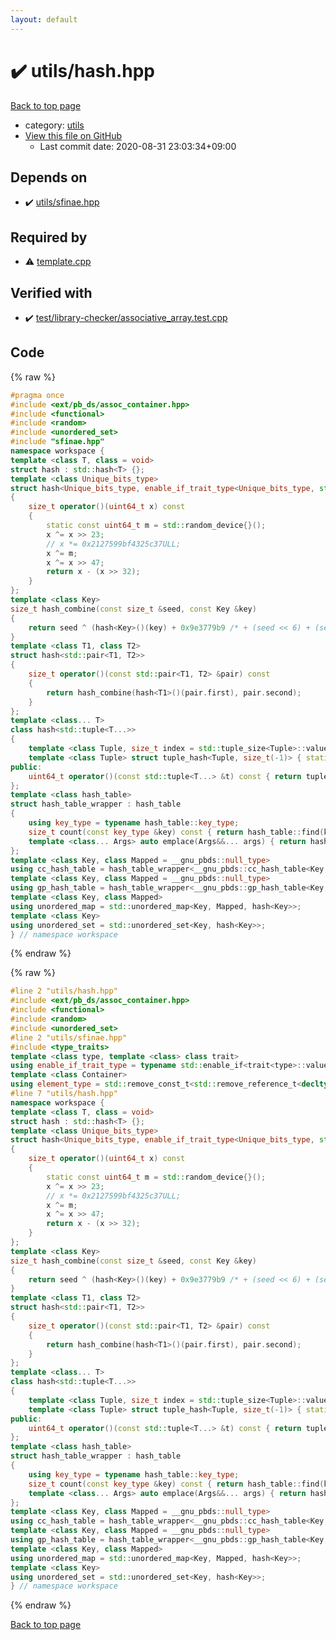 ```yaml
---
layout: default
---
```


<!-- mathjax config similar to math.stackexchange -->
<script type="text/javascript" async
  src="https://cdnjs.cloudflare.com/ajax/libs/mathjax/2.7.5/MathJax.js?config=TeX-MML-AM_CHTML">
</script>
<script type="text/x-mathjax-config">
  MathJax.Hub.Config({
    TeX: { equationNumbers: { autoNumber: "AMS" }},
    tex2jax: {
      inlineMath: [ ['$','$'] ],
      processEscapes: true
    },
    "HTML-CSS": { matchFontHeight: false },
    displayAlign: "left",
    displayIndent: "2em"
  });
</script>

<script type="text/javascript" src="https://cdnjs.cloudflare.com/ajax/libs/jquery/3.4.1/jquery.min.js"></script>
<script src="https://cdn.jsdelivr.net/npm/jquery-balloon-js@1.1.2/jquery.balloon.min.js" integrity="sha256-ZEYs9VrgAeNuPvs15E39OsyOJaIkXEEt10fzxJ20+2I=" crossorigin="anonymous"></script>
<script type="text/javascript" src="../../assets/js/copy-button.js"></script>
<link rel="stylesheet" href="../../assets/css/copy-button.css" />


# :heavy_check_mark: utils/hash.hpp

<a href="../../index.html">Back to top page</a>

* category: <a href="../../index.html#2b3583e6e17721c54496bd04e57a0c15">utils</a>
* <a href="{{ site.github.repository_url }}/blob/master/utils/hash.hpp">View this file on GitHub</a>
    - Last commit date: 2020-08-31 23:03:34+09:00




## Depends on

* :heavy_check_mark: <a href="sfinae.hpp.html">utils/sfinae.hpp</a>


## Required by

* :warning: <a href="../template.cpp.html">template.cpp</a>


## Verified with

* :heavy_check_mark: <a href="../../verify/test/library-checker/associative_array.test.cpp.html">test/library-checker/associative_array.test.cpp</a>


## Code

<a id="unbundled"></a>
{% raw %}
```cpp
#pragma once
#include <ext/pb_ds/assoc_container.hpp>
#include <functional>
#include <random>
#include <unordered_set>
#include "sfinae.hpp"
namespace workspace {
template <class T, class = void>
struct hash : std::hash<T> {};
template <class Unique_bits_type>
struct hash<Unique_bits_type, enable_if_trait_type<Unique_bits_type, std::has_unique_object_representations>>
{
    size_t operator()(uint64_t x) const
    {
        static const uint64_t m = std::random_device{}();
        x ^= x >> 23;
        // x *= 0x2127599bf4325c37ULL;
        x ^= m;
        x ^= x >> 47;
        return x - (x >> 32);
    }
};
template <class Key>
size_t hash_combine(const size_t &seed, const Key &key)
{
    return seed ^ (hash<Key>()(key) + 0x9e3779b9 /* + (seed << 6) + (seed >> 2) */ );
}
template <class T1, class T2>
struct hash<std::pair<T1, T2>>
{
    size_t operator()(const std::pair<T1, T2> &pair) const
    {
        return hash_combine(hash<T1>()(pair.first), pair.second);
    }
};
template <class... T>
class hash<std::tuple<T...>>
{
    template <class Tuple, size_t index = std::tuple_size<Tuple>::value - 1> struct tuple_hash { static uint64_t apply(const Tuple &t) { return hash_combine(tuple_hash<Tuple, index - 1>::apply(t), std::get<index>(t)); } };
    template <class Tuple> struct tuple_hash<Tuple, size_t(-1)> { static uint64_t apply(const Tuple &t) { return 0; } };
public:
    uint64_t operator()(const std::tuple<T...> &t) const { return tuple_hash<std::tuple<T...>>::apply(t); }
};
template <class hash_table>
struct hash_table_wrapper : hash_table
{
    using key_type = typename hash_table::key_type;
    size_t count(const key_type &key) const { return hash_table::find(key) != hash_table::end(); }
    template <class... Args> auto emplace(Args&&... args) { return hash_table::insert(typename hash_table::value_type(args...)); }
};
template <class Key, class Mapped = __gnu_pbds::null_type>
using cc_hash_table = hash_table_wrapper<__gnu_pbds::cc_hash_table<Key, Mapped, hash<Key>>>;
template <class Key, class Mapped = __gnu_pbds::null_type>
using gp_hash_table = hash_table_wrapper<__gnu_pbds::gp_hash_table<Key, Mapped, hash<Key>>>;
template <class Key, class Mapped>
using unordered_map = std::unordered_map<Key, Mapped, hash<Key>>;
template <class Key>
using unordered_set = std::unordered_set<Key, hash<Key>>;
} // namespace workspace

```
{% endraw %}

<a id="bundled"></a>
{% raw %}
```cpp
#line 2 "utils/hash.hpp"
#include <ext/pb_ds/assoc_container.hpp>
#include <functional>
#include <random>
#include <unordered_set>
#line 2 "utils/sfinae.hpp"
#include <type_traits>
template <class type, template <class> class trait>
using enable_if_trait_type = typename std::enable_if<trait<type>::value>::type;
template <class Container>
using element_type = std::remove_const_t<std::remove_reference_t<decltype(*std::begin(std::declval<Container&>()))>>;
#line 7 "utils/hash.hpp"
namespace workspace {
template <class T, class = void>
struct hash : std::hash<T> {};
template <class Unique_bits_type>
struct hash<Unique_bits_type, enable_if_trait_type<Unique_bits_type, std::has_unique_object_representations>>
{
    size_t operator()(uint64_t x) const
    {
        static const uint64_t m = std::random_device{}();
        x ^= x >> 23;
        // x *= 0x2127599bf4325c37ULL;
        x ^= m;
        x ^= x >> 47;
        return x - (x >> 32);
    }
};
template <class Key>
size_t hash_combine(const size_t &seed, const Key &key)
{
    return seed ^ (hash<Key>()(key) + 0x9e3779b9 /* + (seed << 6) + (seed >> 2) */ );
}
template <class T1, class T2>
struct hash<std::pair<T1, T2>>
{
    size_t operator()(const std::pair<T1, T2> &pair) const
    {
        return hash_combine(hash<T1>()(pair.first), pair.second);
    }
};
template <class... T>
class hash<std::tuple<T...>>
{
    template <class Tuple, size_t index = std::tuple_size<Tuple>::value - 1> struct tuple_hash { static uint64_t apply(const Tuple &t) { return hash_combine(tuple_hash<Tuple, index - 1>::apply(t), std::get<index>(t)); } };
    template <class Tuple> struct tuple_hash<Tuple, size_t(-1)> { static uint64_t apply(const Tuple &t) { return 0; } };
public:
    uint64_t operator()(const std::tuple<T...> &t) const { return tuple_hash<std::tuple<T...>>::apply(t); }
};
template <class hash_table>
struct hash_table_wrapper : hash_table
{
    using key_type = typename hash_table::key_type;
    size_t count(const key_type &key) const { return hash_table::find(key) != hash_table::end(); }
    template <class... Args> auto emplace(Args&&... args) { return hash_table::insert(typename hash_table::value_type(args...)); }
};
template <class Key, class Mapped = __gnu_pbds::null_type>
using cc_hash_table = hash_table_wrapper<__gnu_pbds::cc_hash_table<Key, Mapped, hash<Key>>>;
template <class Key, class Mapped = __gnu_pbds::null_type>
using gp_hash_table = hash_table_wrapper<__gnu_pbds::gp_hash_table<Key, Mapped, hash<Key>>>;
template <class Key, class Mapped>
using unordered_map = std::unordered_map<Key, Mapped, hash<Key>>;
template <class Key>
using unordered_set = std::unordered_set<Key, hash<Key>>;
} // namespace workspace

```
{% endraw %}

<a href="../../index.html">Back to top page</a>

